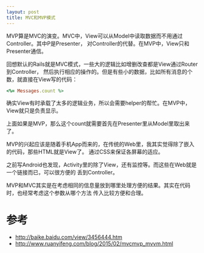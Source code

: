 ```yaml
---
layout: post
title: MVC和MVP模式
---
```


MVP算是MVC的演变。MVC中，View可以从Model中读取数据而不用通过Controller。其中P是Presenter，
对Controller的代替。在MVP中，View只和Presenter通信。

回想默认的Rails就是MVC模式，一些大的逻辑比如增删改查都是View通过Router到Controller，
然后执行相应的操作的。但是有些小的数据，比如所有消息的个数，就直接在View写的代码：

```ruby
<%= Messages.count %>
```

确实View有时承载了太多的逻辑业务，所以会需要helper的帮忙。在MVP中，View就只是负责显示。

上面如果是MVP，那么这个count就需要首先在Presenter里从Model里取出来了。

MVP的兴起应该是随着手机App而来的，在传统的Web里，我其实觉得除了嵌入的代码，那些HTML就是View了。
通过CSS来保证各屏幕的适应。

之前写Android也发现，Activity里的除了View，还有监控等。而这些在Web就是一个链接而已，可以很方便的
丢到Controller。

MVP和MVC其实是在考虑相同的信息量放到哪里处理方便的结果。其实在代码时，也经常考虑这个参数从哪个方法
传入比较方便和合理。


# 参考

* http://baike.baidu.com/view/3456444.htm
* http://www.ruanyifeng.com/blog/2015/02/mvcmvp_mvvm.html

